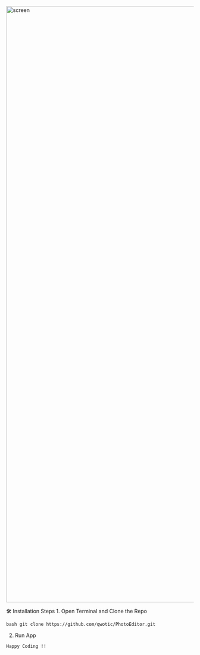 
<img width="1599" alt="screen" src="https://github.com/qwotic/PhotoEditor/assets/96487423/b69d0f9a-0606-4bcf-9306-86fe518f6a6a">

🛠️ Installation Steps 1. Open Terminal and Clone the Repo 

```
bash git clone https://github.com/qwotic/PhotoEditor.git
```

2. Run App
   
``` 
Happy Coding !!
```

